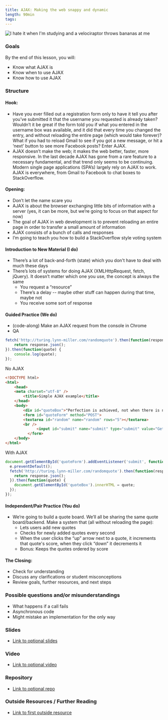 ```yaml
---
title: AJAX: Making the web snappy and dynamic
length: 90min
tags:
---
```


![I hate it when I'm studying and a velociraptor throws bananas at me]("http://turing.lynn-miller.com/autosuggest.gif")

### Goals

By the end of this lesson, you will:

* Know what AJAX is
* Know when to use AJAX
* Know how to use AJAX

### Structure

#### Hook:

* Have you ever filled out a registration form only to have it tell you after you’ve submitted it that the username you requested is already taken? Wouldn’t it be great if the form told you if what you entered in the username box was available, and it did that every time you changed the entry, and without reloading the entire page (which would take forever)? What if you had to reload Gmail to see if you got a new message, or hit a ‘next’ button to see more Facebook posts? Enter AJAX.
* AJAX doesn’t make the web; it makes the web better, faster, more responsive. In the last decade AJAX has gone from a rare feature to a necessary fundamental, and that trend only seems to be continuing. Modern single page applications (SPA’s) largely rely on AJAX to work. AJAX is everywhere, from Gmail to Facebook to chat boxes to StackOverflow.

#### Opening:

* Don’t let the name scare you
* AJAX is about the browser exchanging little bits of information with a server (yes, it can be more, but we’re going to focus on that aspect for now)
* The goal of AJAX in web development is to prevent reloading an entire page in order to transfer a small amount of information
* AJAX consists of a bunch of calls and responses
* I’m going to teach you how to build a StackOverflow style voting system

#### Introduction to New Material (I do)

* There’s a lot of back-and-forth (state) which you don't have to deal with much these days
* There’s lots of systems for doing AJAX (XMLHttpRequest, fetch, jQuery). It doesn’t matter which one you use, the concept is always the same
    * You request a “resource”
    * There’s a delay -- maybe other stuff can happen during that time, maybe not
    * You receive some sort of response


#### Guided Practice (We do)

* (code-along) Make an AJAX request from the console in Chrome
* QA

```javascript
fetch('http://turing.lynn-miller.com/randomquote').then(function(response) {
	return response.json();
}).then(function(quote) {
	console.log(quote);
});
```

No AJAX
```html
<!DOCTYPE html>
<html>
	<head>
    <meta charset="utf-8" />
		<title>Simple AJAX example</title>
	</head>
	<body>
	    <div id="quoteBox">"Perfection is achieved, not when there is nothing more to add, but when there is nothing left to take away." ~ Antoine de Saint-Exupéry</div>
	    <form id="quoteForm" method="POST">
        <textarea id="random" name="random" rows="5"></textarea>
        <br />
			  <input id="submit" name="submit" type="submit" value="Get another quote">
		  </form>
	</body>
</html>
```

With AJAX
```javascript
document.getElementById('quoteForm').addEventListener('submit', function(e){
  e.preventDefault();
  fetch('http://turing.lynn-miller.com/randomquote').then(function(response) {
  	return response.json();
  }).then(function(quote) {
  	document.getElementById('quoteBox').innerHTML = quote;
  });
});
```

#### Independent/Pair Practice (You do)

* We’re going to build a quote board. We’ll all be sharing the same quote board/backend. Make a system that (all without reloading the page):
    * Lets users add new quotes
    * Checks for newly added quotes every second
    * When the user clicks the “up” arrow next to a quote, it increments that quote's score, when they click “down” it decrements it
    * Bonus: Keeps the quotes ordered by score


#### The Closing:

* Check for understanding
* Discuss any clarifications or student misconceptions
* Review goals, further resources, and next steps

### Possible questions and/or misunderstandings

* What happens if a call fails
* Asynchronous code
* Might mistake an implementation for the only way

### Slides

* [Link to optional slides]()

### Video

* [Link to optional video]()

### Repository

* [Link to optional repo]()

### Outside Resources / Further Reading

* [Link to first outside resource]()
